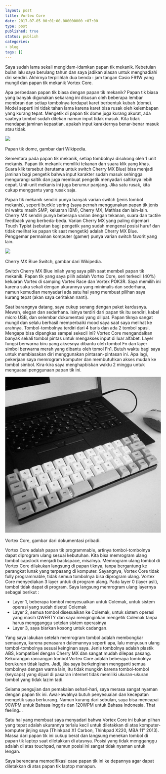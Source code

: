 ```yaml
---
layout: post
title: Vortex Core
date: 2017-07-05 00:01:00.000000000 +07:00
type: post
published: true
status: publish
categories:
- blog
tags: []
---
```


Saya sudah lama sekali mengidam-idamkan papan tik mekanik. Kebetulan bulan lalu saya berulang tahun dan saya jadikan alasan untuk menghadiahi diri sendiri. Akhirnya terpilihlah dua benda : jam tangan Casio F91W yang mungil dan papan tik mekanik Vortex Core.

Apa perbedaan papan tik biasa dengan papan tik mekanik? Papan tik biasa yang banyak digunakan sekarang ini disusun oleh beberapa lembar membran dan setiap tombolnya terdapat karet berbentuk kubah (dome). Model seperti ini tidak tahan lama karena karet bisa rusak oleh kelembapan yang kurang tepat. Mengetik di papan tik dome juga kurang akurat, ada saatnya tombol sudah ditekan namun input tidak masuk. Kita tidak mendapat jaminan kepastian, apakah input karakternya benar-benar masuk atau tidak.

<img src="https://upload.wikimedia.org/wikipedia/en/thumb/9/97/Keyboard_Construction.JPG/800px-Keyboard_Construction.JPG">

Papan tik dome, gambar dari Wikipedia.

Sementara pada papan tik mekanik, setiap tombolnya disokong oleh 1 unit mekanis. Papan tik mekanik memiliki tekanan dan suara klik yang khas. Suara klik tersebut (terutama untuk switch Cherry MX Blue) bisa menjadi jaminan bagi pengetik bahwa input karakter sudah masuk sehingga mengurangi saltik dan juga membuat pengetik menyadari saltiknya lebih cepat. Unit-unit mekanis ini juga berumur panjang. Jika satu rusak, kita cukup menggantu yang rusak saja.

Papan tik mekanik sendiri punya banyak varian switch (jenis tombol mekanis), seperti buckle spring (saya pernah menggunakan papan tik jenis ini waktu masih SMP, keluaran IBM), Cherry MX, Mathias dan lain-lain. Cherry MX sendiri punya beberapa varian dengan tekanan, suara dan tactile feedback yang berbeda-beda. Varian Cherry MX yang paling digemari Touch Typist (sebutan bagi pengetik yang sudah mengenal posisi huruf dan tidak melihat ke papan tik saat mengetik) adalah Cherry MX Blue. Penggemar permainan komputer (gamer) punya varian switch favorit yang lain.

<img src="https://upload.wikimedia.org/wikipedia/commons/thumb/4/45/Cherry_MX_--_opened%2C_2.jpg/800px-Cherry_MX_--_opened%2C_2.jpg">

Cherry MX Blue Switch, gambar dari Wikipedia.

Switch Cherry MX Blue inilah yang saya pilih saat membeli papan tik mekanik. Papan tik yang saya pilih adalah Vortex Core, seri terkecil (40%) keluaran Vortex di samping Vortex Race dan Vortex POK3R. Saya memilih ini karena suka sekali dengan ukurannya yang minimalis dan sederhana, namun kemudian menyadari ada satu hal yang membuat pilihan saya kurang tepat (akan saya ceritakan nanti).

Saat barangnya datang, saya cukup senang dengan paket kardusnya. Mewah, elegan dan sederhana. Isinya terdiri dari papan tik itu sendiri, kabel micro USB, dan selembar dokumentasi yang dilipat. Papan tiknya sangat mungil dan selalu berhasil memperbaiki mood saya saat saya melihat ke arahnya. Tombol-tombolnya terdiri dari 4 baris dan ada 2 tombol spasi. Mengapa bisa dipangkas sampai sekecil ini? Vortex Core mengandalkan banyak sekali tombol pintas untuk mengakses input di luar alfabet. Layer fungsi berwarna biru yang aksesnya dibantu oleh tombol Fn dan layer simbol berwarna merah yang dibantu oleh tomol Fn1. Butuh waktu bagi saya untuk membiasakan diri menggunakan pintasan-pintasan ini. Apa lagi, pekerjaan saya memrogram komputer dan membutuhkan akses mudah ke tombol simbol. Kira-kira saya menghapbiskan waktu 2 minggu untuk menguasai penggunaan papan tik ini.

<img src="/assets/vortexcore.jpg">

Vortex Core, gambar dari dokumentasi pribadi.

Vortex Core adalah papan tik programmable, artinya tombol-tombolnya dapat diprogram ulang sesuai kebutuhan. Kita bisa memrogram ulang tombol capslock menjadi backspace, misalnya. Memrogram ulang tombol di Vortex Core dilakukan langsung di papan tiknya, tanpa bergantung ke perangkat lunak yang terpasang di komputer. Sayangnya, Vortex Core tidak fully programmable, tidak semua tombolnya bisa diprogram ulang. Vortex Core menyediakan 3 layer untuk di program ulang. Pada layer 0 (layer asli), tombol tidak dapat di program. Saya langsung memrogram ulang layernya sebagai berikut :

- Layer 1, beberapa tombol menyesuaikan untuk Colemak, untuk sistem operasi yang sudah disetel Colemak
- Layer 2, semua tombol disesuaikan ke Colemak, untuk sistem operasi yang masih QWERTY dan saya menginginkan mengetik Colemak tanpa harus mengganggu setelan sistem operasinya
- Layer 3, saya biarkan kosong untuk cadangan.

Yang saya lakukan setelah memrogram tombol adalah membongkar semuanya, karena penasaran dalemannya seperti apa, lalu menyusun ulang tombol-tombolnya sesuai keinginan saya. Jenis tombolnya adalah plastik ABS, kompatibel dengan Cherry MX dan sangat mudah dilepas pasang. Kekurangan rancangan tombol Vortex Core adalah beberapa tombolnya berukuran tidak lazim. Jadi, jika saya berkeinginan mengganti semua tombolnya dengan warna lain, itu tidak mungkin karena tombol-tombol (keycaps) yang dijual di pasaran internet tidak memiliki ukuran-ukuran tombol yang tidak lazim tadi.

Selama pengujian dan pemakaian sehari-hari, saya merasa sangat nyaman dengan papan tik ini. Awal-awalnya butuh penyesuaian dan kecepatan mengetik saya berkurang. Namun kurang dari sebulan, saya bisa mencapai 90WPM untuk Bahasa Inggris dan 120WPM untuk Bahasa Indonesia. That feeling...

Satu hal yang membuat saya menyadari bahwa Vortex Core ini bukan pilhan yang tepat adalah ukurannya terlalu kecil untuk diletakkan di atas komputer-komputer jinjing saya (Thinkpad X1 Carbon, Thinkpad X220, MBA 11" 2013). Massa dari papan tik ini cukup berat dan langsung menekan tombol di papan tik laptop saat diletakkan di atasnya. Posisi yang tidak mengganggu adalah di atas touchpad, namun posisi ini sangat tidak nyaman untuk lengan.

Saya berencana memodifikasi case papan tik ini ke depannya agar dapat diletakkan di atas papan tik laptop manapun.
